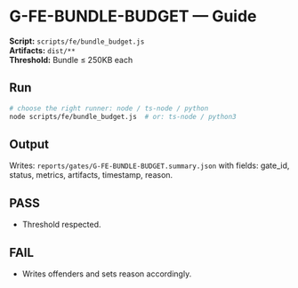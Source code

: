 # G-FE-BUNDLE-BUDGET — Guide

**Script:** `scripts/fe/bundle_budget.js`  
**Artifacts:** `dist/**`  
**Threshold:** Bundle ≤ 250KB each

## Run
```bash
# choose the right runner: node / ts-node / python
node scripts/fe/bundle_budget.js  # or: ts-node / python3
```

## Output
Writes: `reports/gates/G-FE-BUNDLE-BUDGET.summary.json` with fields: gate_id, status, metrics, artifacts, timestamp, reason.

## PASS
- Threshold respected.

## FAIL
- Writes offenders and sets reason accordingly.
